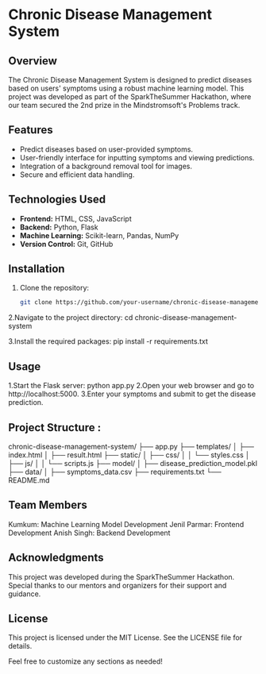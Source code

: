 # Chronic Disease Management System

## Overview
The Chronic Disease Management System is designed to predict diseases based on users' symptoms using a robust machine learning model. This project was developed as part of the SparkTheSummer Hackathon, where our team secured the 2nd prize in the Mindstromsoft's Problems track.

## Features
- Predict diseases based on user-provided symptoms.
- User-friendly interface for inputting symptoms and viewing predictions.
- Integration of a background removal tool for images.
- Secure and efficient data handling.

## Technologies Used
- **Frontend:** HTML, CSS, JavaScript
- **Backend:** Python, Flask
- **Machine Learning:** Scikit-learn, Pandas, NumPy
- **Version Control:** Git, GitHub

## Installation
1. Clone the repository:
   ```bash
   git clone https://github.com/your-username/chronic-disease-management-system.git
2.Navigate to the project directory:
  cd chronic-disease-management-system

3.Install the required packages:
  pip install -r requirements.txt

## Usage
1.Start the Flask server:
  python app.py
2.Open your web browser and go to http://localhost:5000.
3.Enter your symptoms and submit to get the disease prediction.

## Project Structure :
chronic-disease-management-system/
├── app.py
├── templates/
│   ├── index.html
│   ├── result.html
├── static/
│   ├── css/
│   │   └── styles.css
│   ├── js/
│   │   └── scripts.js
├── model/
│   ├── disease_prediction_model.pkl
├── data/
│   ├── symptoms_data.csv
├── requirements.txt
└── README.md

## Team Members
Kumkum: Machine Learning Model Development
Jenil Parmar: Frontend Development
Anish Singh: Backend Development

## Acknowledgments
This project was developed during the SparkTheSummer Hackathon. Special thanks to our mentors and organizers for their support and guidance.

## License
This project is licensed under the MIT License. See the LICENSE file for details.

Feel free to customize any sections as needed!




